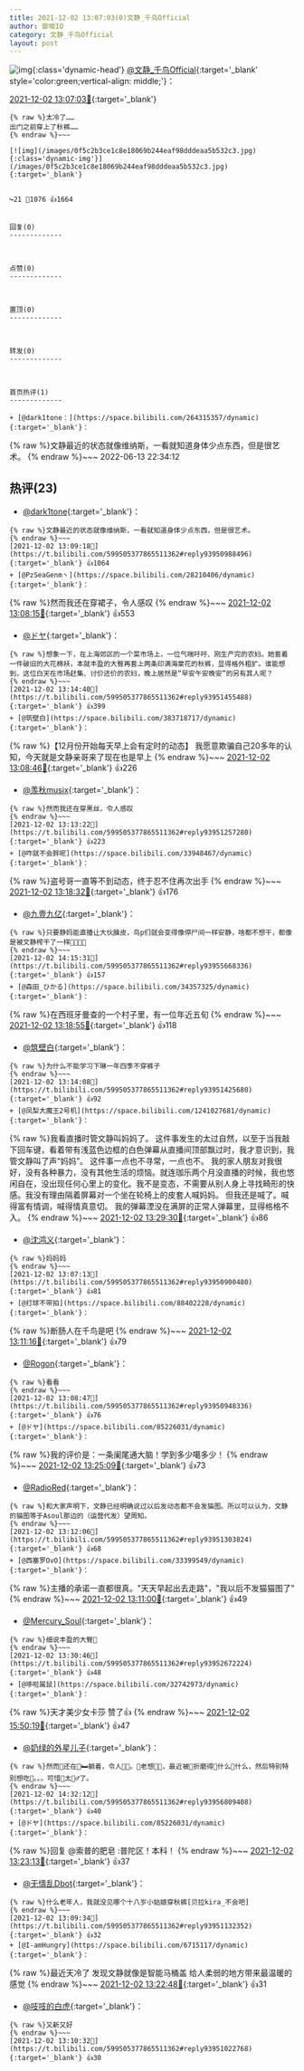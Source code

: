 ```yaml
---
title: 2021-12-02 13:07:03(0)文静_千鸟Official
author: 御坂IO
category: 文静_千鸟Official
layout: post
---
```


![img](/images/ac7482ed1b9a7f203dc68c0c4a77c488a27b108a.jpg){:class='dynamic-head'}
[@文静_千鸟Official](https://space.bilibili.com/667526012/dynamic){:target='_blank' style='color:green;vertical-align: middle;'}：

[2021-12-02 13:07:03🔗](https://t.bilibili.com/599505377865511362){:target='_blank'}

~~~
{% raw %}太冷了……
出门之前穿上了秋裤……
{% endraw %}~~~

[![img](/images/0f5c2b3ce1c8e18069b244eaf98dddeaa5b532c3.jpg){:class='dynamic-img'}](/images/0f5c2b3ce1c8e18069b244eaf98dddeaa5b532c3.jpg){:target='_blank'}


↪️21 💬1076 👍1664


回复(0)
-------------



点赞(0)
-------------



置顶(0)
-------------



转发(0)
-------------



首页热评(1)
-------------

+ [@dark1tone：](https://space.bilibili.com/264315357/dynamic){:target='_blank'}：
~~~
{% raw %}文静最近的状态就像维纳斯，一看就知道身体少点东西，但是很艺术。
{% endraw %}~~~
2022-06-13 22:34:12


热评(23)
-------------

+ [@dark1tone](https://space.bilibili.com/264315357/dynamic){:target='_blank'}：
~~~
{% raw %}文静最近的状态就像维纳斯，一看就知道身体少点东西，但是很艺术。
{% endraw %}~~~
[2021-12-02 13:09:18🔗](https://t.bilibili.com/599505377865511362#reply93950988496){:target='_blank'} 👍1064
+ [@PzSeaGenm丶](https://space.bilibili.com/28210406/dynamic){:target='_blank'}：
~~~
{% raw %}然而我还在穿裙子，令人感叹
{% endraw %}~~~
[2021-12-02 13:08:15🔗](https://t.bilibili.com/599505377865511362#reply93950799920){:target='_blank'} 👍553
+ [@ドヤ](https://space.bilibili.com/85226031/dynamic){:target='_blank'}：
~~~
{% raw %}想象一下，在上海郊区的一个菜市场上，一位气喘吁吁、刚生产完的农妇。她套着一件破旧的大花棉袄，本就丰盈的大臀再套上两条印满海棠花的秋裤，显得格外粗犷。谁能想到，这位白天在市场赶集、讨价还价的农妇，晚上居然是“早安午安晚安”的另有其人呢？
{% endraw %}~~~
[2021-12-02 13:14:40🔗](https://t.bilibili.com/599505377865511362#reply93951455488){:target='_blank'} 👍399
+ [@筑壁白](https://space.bilibili.com/383718717/dynamic){:target='_blank'}：
~~~
{% raw %}【12月份开始每天早上会有定时的动态】
我愿意欺骗自己20多年的认知，今天就是文静亲哥来了现在也是早上
{% endraw %}~~~
[2021-12-02 13:08:46🔗](https://t.bilibili.com/599505377865511362#reply93951050144){:target='_blank'} 👍226
+ [@羡秋musix](https://space.bilibili.com/348995717/dynamic){:target='_blank'}：
~~~
{% raw %}然而我还在穿黑丝，令人感叹
{% endraw %}~~~
[2021-12-02 13:13:22🔗](https://t.bilibili.com/599505377865511362#reply93951257280){:target='_blank'} 👍223
+ [@咋就不会胖呢](https://space.bilibili.com/33948467/dynamic){:target='_blank'}：
~~~
{% raw %}盗号哥一直等不到动态，终于忍不住再次出手
{% endraw %}~~~
[2021-12-02 13:18:32🔗](https://t.bilibili.com/599505377865511362#reply93951718672){:target='_blank'} 👍176
+ [@九壹九亿](https://space.bilibili.com/29755625/dynamic){:target='_blank'}：
~~~
{% raw %}只要静妈能直播让大伙臊皮，鸟p们就会变得像停尸间一样安静，啥都不想干，都像是被文静榨干了一样🤗🤗🤗🤗
{% endraw %}~~~
[2021-12-02 14:15:31🔗](https://t.bilibili.com/599505377865511362#reply93955668336){:target='_blank'} 👍157
+ [@森田_ひかる](https://space.bilibili.com/34357325/dynamic){:target='_blank'}：
~~~
{% raw %}在西班牙曼查的一个村子里，有一位年近五旬
{% endraw %}~~~
[2021-12-02 13:18:55🔗](https://t.bilibili.com/599505377865511362#reply93951877824){:target='_blank'} 👍118
+ [@筑壁白](https://space.bilibili.com/383718717/dynamic){:target='_blank'}：
~~~
{% raw %}为什么不能学习下琳一年四季不穿裤子
{% endraw %}~~~
[2021-12-02 13:14:08🔗](https://t.bilibili.com/599505377865511362#reply93951425680){:target='_blank'} 👍92
+ [@凤梨大魔王2号机](https://space.bilibili.com/1241027681/dynamic){:target='_blank'}：
~~~
{% raw %}我看直播时管文静叫妈妈了。
这件事发生的太过自然，以至于当我敲下回车键，看着带有浅蓝色边框的白色弹幕从直播间顶部飘过时，我才意识到，我管文静叫了声“妈妈”。
这件事一点也不寻常，一点也不。
我的家人朋友对我很好，没有各种暴力，没有其他生活的烦恼。就连珈乐两个月没直播的时候，我也悠闲自在，没出现任何心里上的变化。我不是变态，不需要从别人身上寻找畸形的快感。我没有理由隔着屏幕对一个坐在轮椅上的皮套人喊妈妈。
但我还是喊了。喊得富有情调，喊得情真意切。
我的弹幕湮没在满屏的正常人弹幕里，显得格格不入。
{% endraw %}~~~
[2021-12-02 13:29:30🔗](https://t.bilibili.com/599505377865511362#reply93952641152){:target='_blank'} 👍86
+ [@沈鸿义](https://space.bilibili.com/87038955/dynamic){:target='_blank'}：
~~~
{% raw %}妈妈妈
{% endraw %}~~~
[2021-12-02 13:07:13🔗](https://t.bilibili.com/599505377865511362#reply93950900480){:target='_blank'} 👍81
+ [@打球不带拍](https://space.bilibili.com/88402228/dynamic){:target='_blank'}：
~~~
{% raw %}断肠人在千鸟是吧
{% endraw %}~~~
[2021-12-02 13:11:16🔗](https://t.bilibili.com/599505377865511362#reply93951202192){:target='_blank'} 👍79
+ [@Rogon](https://space.bilibili.com/21414540/dynamic){:target='_blank'}：
~~~
{% raw %}看看
{% endraw %}~~~
[2021-12-02 13:08:47🔗](https://t.bilibili.com/599505377865511362#reply93950948336){:target='_blank'} 👍76
+ [@ドヤ](https://space.bilibili.com/85226031/dynamic){:target='_blank'}：
~~~
{% raw %}我的评价是：一条阑尾通大脑！学到多少噶多少！
{% endraw %}~~~
[2021-12-02 13:25:09🔗](https://t.bilibili.com/599505377865511362#reply93952211792){:target='_blank'} 👍73
+ [@RadioRed](https://space.bilibili.com/297131100/dynamic){:target='_blank'}：
~~~
{% raw %}和大家声明下，文静已经明确说过以后发动态都不会发猫图。所以可以认为，文静的猫图等于Asoul那边的（运营代发）望周知。
{% endraw %}~~~
[2021-12-02 13:12:06🔗](https://t.bilibili.com/599505377865511362#reply93951303824){:target='_blank'} 👍68
+ [@西塞罗OvO](https://space.bilibili.com/33399549/dynamic){:target='_blank'}：
~~~
{% raw %}主播的承诺一直都很真。&#34;天天早起出去走路&#34;，&#34;我以后不发猫猫图了&#34;
{% endraw %}~~~
[2021-12-02 13:11:00🔗](https://t.bilibili.com/599505377865511362#reply93951173440){:target='_blank'} 👍49
+ [@Mercury_Soul](https://space.bilibili.com/84240370/dynamic){:target='_blank'}：
~~~
{% raw %}细说丰盈的大臀👀
{% endraw %}~~~
[2021-12-02 13:30:46🔗](https://t.bilibili.com/599505377865511362#reply93952672224){:target='_blank'} 👍48
+ [@哆啦属鼠](https://space.bilibili.com/32742973/dynamic){:target='_blank'}：
~~~
{% raw %}天才美少女卡莎 赞了👍
{% endraw %}~~~
[2021-12-02 15:50:19🔗](https://t.bilibili.com/599505377865511362#reply93961564960){:target='_blank'} 👍47
+ [@奶绿的外星儿子](https://space.bilibili.com/1800330528/dynamic){:target='_blank'}：
~~~
{% raw %}然而👴还在🏥🛏️躺着，令人😮‍💨。👴老想👅🍓，最近被🦠折磨得👅什么🤮什么，然后特别特别想吃🍓。。。可惜🍓太🧎‍♂️了。
{% endraw %}~~~
[2021-12-02 14:32:12🔗](https://t.bilibili.com/599505377865511362#reply93956809408){:target='_blank'} 👍40
+ [@ドヤ](https://space.bilibili.com/85226031/dynamic){:target='_blank'}：
~~~
{% raw %}回复 @索普的肥皂 :普陀区！本科！
{% endraw %}~~~
[2021-12-02 13:23:13🔗](https://t.bilibili.com/599505377865511362#reply93952162240){:target='_blank'} 👍37
+ [@无情乱Dbot](https://space.bilibili.com/351511683/dynamic){:target='_blank'}：
~~~
{% raw %}什么老年人，我就没见哪个十八岁小姑娘穿秋裤[贝拉kira_不会吧]
{% endraw %}~~~
[2021-12-02 13:09:34🔗](https://t.bilibili.com/599505377865511362#reply93951132352){:target='_blank'} 👍32
+ [@I-amHungry](https://space.bilibili.com/6715117/dynamic){:target='_blank'}：
~~~
{% raw %}最近天冷了 发现文静就像是智能马桶盖 给人柔弱的地方带来最温暖的感觉
{% endraw %}~~~
[2021-12-02 13:22:48🔗](https://t.bilibili.com/599505377865511362#reply93952144624){:target='_blank'} 👍31
+ [@吱吱的白虎](https://space.bilibili.com/102809473/dynamic){:target='_blank'}：
~~~
{% raw %}又新又好
{% endraw %}~~~
[2021-12-02 13:10:32🔗](https://t.bilibili.com/599505377865511362#reply93951022768){:target='_blank'} 👍30


